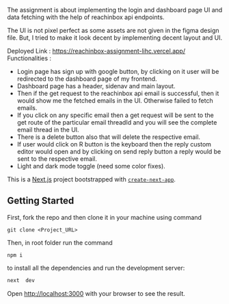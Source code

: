 The assignment is about implementing the login and dashboard page UI and data fetching with the help of reachinbox api endpoints.

The UI is not pixel perfect as some assets are not given in the figma design file. But, I tried to make it look decent by implementing decent layout and UI. 

Deployed Link : https://reachinbox-assignment-lihc.vercel.app/
Functionalities : 
- Login page has sign up with google button, by clicking on it user will be redirected to the dashboard page of my frontend.
- Dashboard page has a header, sidenav and main layout.
- Then if the get request to the reachinbox api email is successful, then it would show me the fetched emails in the UI. Otherwise failed to fetch emails.
- If you click on any specific email then a get request will be sent to the get route of the particular email threadId and you will see the complete email thread in the UI.
- There is a delete button also that will delete the respective email.
- If user would click on R button is the keyboard then the reply custom editor would open and by clicking on send reply button a reply would be sent to the respective email.
-  Light and dark mode toggle (need some color fixes).

This is a [Next.js](https://nextjs.org/) project bootstrapped with [`create-next-app`](https://github.com/vercel/next.js/tree/canary/packages/create-next-app).

## Getting Started

First, fork the repo and then clone it in your machine using command 
```
git clone <Project_URL>
```
Then, in root folder run the command 
```
npm i 
```
to install all the dependencies and run the development server:

```bash
next  dev
```

Open [http://localhost:3000](http://localhost:3000) with your browser to see the result.
